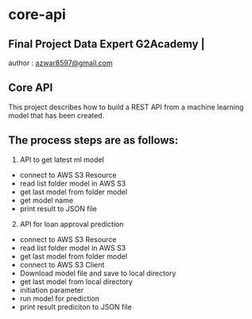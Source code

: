 # core-api
## Final Project Data Expert G2Academy |
author : azwar8597@gmail.com

## Core API
This project describes how to build a REST API from a machine learning model that has been created.

## The process steps are as follows:
1. API to get latest ml model
  - connect to AWS S3 Resource
  - read list folder model in AWS S3
  - get last model from folder model
  - get model name
  - print result to JSON file
  
2. API for loan approval prediction
  - connect to AWS S3 Resource
  - read list folder model in AWS S3
  - get last model from folder model
  - connect to AWS S3 Client
  - Download model file and save to local directory
  - get last model from local directory
  - initiation parameter
  - run model for prediction
  - print result prediciton to JSON file
